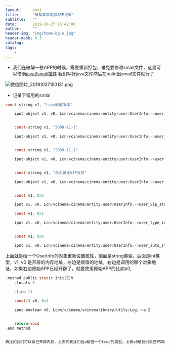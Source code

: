 ```yaml
---
layout:     post
title:      "破解某款电影APP记录"
subtitle:   ""
date:       2019-10-27 16:42:00
author:     ""
header-img: "img/home-bg-o.jpg"
header-mask: 0.3
catalog:
tags:
    -
---
```



- 我们在破解一些APP的时候，需要重新打包，难免要修改smail文件，这里可以借助[java2smali插件](https://plugins.jetbrains.com/plugin/7385-java2smali/ "java2smali插件") 我们写好java文件然后在build出smail文件就行了

![微信图片_20191027150131.png](http://ww1.sinaimg.cn/large/9f723435ly1g8crrjxc18j20m90jhjry.jpg)


- 记录下常用的smlai

````c
const-string v1, "Lazy破解版本"

    iput-object v1, v0, Lcn/vcinema/cinema/entity/user/UserInfo;->user_nickname:Ljava/lang/String;


    const-string v1, "2099-11-1"

    iput-object v1, v0, Lcn/vcinema/cinema/entity/user/UserInfo;->user_vip_end_date:Ljava/lang/String;


    const-string v1, "2099-11-1"

    iput-object v1, v0, Lcn/vcinema/cinema/entity/user/UserInfo;->user_vip_end_date_desc:Ljava/lang/String;


    const-string v1, "永久黄金VIP会员"

    iput-object v1, v0, Lcn/vcinema/cinema/entity/user/UserInfo;->user_renew_desc:Ljava/lang/String;


    const v1, 0x2

    iput v1, v0, Lcn/vcinema/cinema/entity/user/UserInfo;->user_vip_state:I

    const v1, 0x1

    iput v1, v0, Lcn/vcinema/cinema/entity/user/UserInfo;->user_type_int:I


    const v1, 0x0

    iput v1, v0, Lcn/vcinema/cinema/entity/user/UserInfo;->user_auto_status:I
````

上面就是给一个UserInfo的对象重新设置属性，前面是string类型，后面是int类型，v1, v0  是开辟的内存地址，左边是赋值的地址，右边是调用的哪个对象地址，如果右边原始APP已经开辟了，就要使用原始APP的比如p0,

```c
.method public static init(Z)V
    .locals 0

    .line 11

    const/4 v0, 0x1

    sput-boolean v0, Lcom/vcinema/vcinemalibrary/utils/Log;->a:Z


    return-void
.end method


再比如我们可以自己开辟内存，上面代表我们给a赋值一个true的类型，上面v0是我们自己开辟的
```




